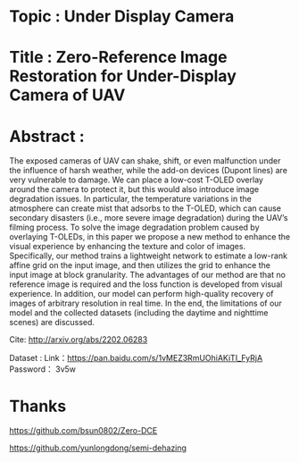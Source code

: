 # Topic : Under Display Camera

# Title : Zero-Reference Image Restoration for Under-Display Camera of UAV

# Abstract : 
The exposed cameras of UAV can shake, shift, or even malfunction under the influence of harsh weather, while the add-on devices (Dupont lines)
are very vulnerable to damage. We can place a low-cost T-OLED overlay around the camera to protect it, but this would also introduce image degradation issues. In particular, the temperature variations in the atmosphere can create mist that adsorbs to the T-OLED, which can cause secondary disasters (i.e., more severe image degradation) during the UAV’s filming process. To solve the image degradation problem caused by overlaying T-OLEDs, in this paper we propose a new method to enhance the visual experience by enhancing the texture and color of images. Specifically, our method trains a lightweight network to estimate a low-rank affine grid on the input image, and then utilizes the grid to enhance the input image at block granularity. The advantages of our method are that no reference image is required and the loss function is developed from visual experience. In addition, our model can perform high-quality recovery of images of arbitrary resolution in real time. In the end, the limitations of our model and the collected datasets (including the daytime and nighttime scenes) are discussed.

Cite: http://arxiv.org/abs/2202.06283

Dataset :  Link：https://pan.baidu.com/s/1vMEZ3RmUOhiAKiTI_FyRjA 
Password： 3v5w 

# Thanks

https://github.com/bsun0802/Zero-DCE

https://github.com/yunlongdong/semi-dehazing
